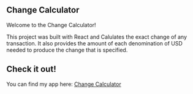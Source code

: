 ## Change Calculator

Welcome to the Change Calculator!

This project was built with React and Calulates the exact change of any transaction.
It also provides the amount of each denomination of USD needed to produce the change that is specified.

## Check it out!

You can find my app here: [Change Calculator](https://gd-react100-change-calculator.herokuapp.com/ "Change Calculator")
